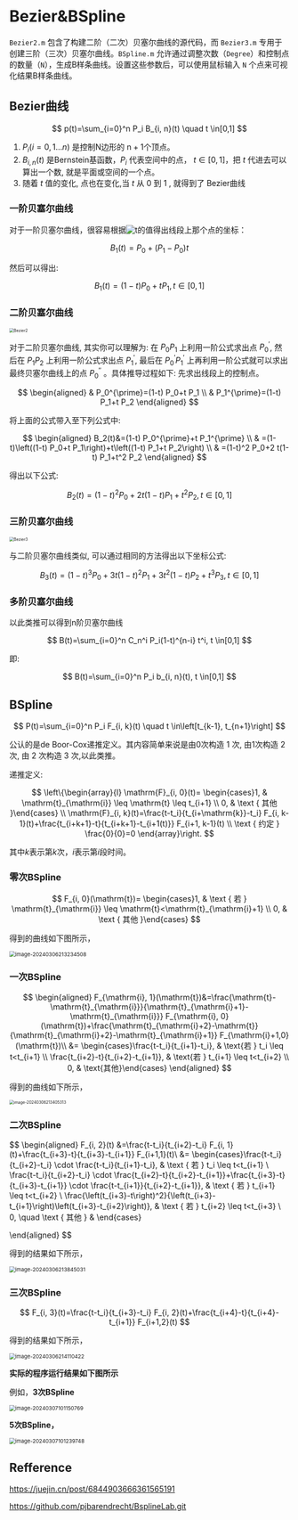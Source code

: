 # Bezier&BSpline
`Bezier2.m` 包含了构建二阶（二次）贝塞尔曲线的源代码，而 `Bezier3.m` 专用于创建三阶（三次）贝塞尔曲线。`BSpline.m` 允许通过调整次数（`Degree`）和控制点的数量（`N`），生成B样条曲线。设置这些参数后，可以使用鼠标输入 `N` 个点来可视化结果B样条曲线。

## Bezier曲线

$$
p(t)=\sum_{i=0}^n P_i B_{i, n}(t) \quad t \in[0,1]
$$
1. $P_i(i=0,1 \ldots n)$ 是控制N边形的 $\mathrm{n}+1$个顶点。
2. $B_{i, n}(t)$ 是Bernstein基函数，$P_i$ 代表空间中的点， $t \in[0,1]$，把 $t$ 代进去可以算出一个数, 就是平面或空间的一个点。
3. 随着 $t$ 值的变化, 点也在变化,当 $t$ 从 0 到 1 , 就得到了 Bezier曲线



### 一阶贝塞尔曲线

对于一阶贝塞尔曲线，很容易根据![t](https://juejin.cn/equation?tex=t)的值得出线段上那个点的坐标：

$$
B_1(t)=P_0+\left(P_1-P_0\right) t
$$

然后可以得出:

$$
B_1(t)=(1-t) P_0+t P_1, t \in[0,1]
$$


### 二阶贝塞尔曲线

<img src="./assets/Bezier2.gif" alt="Bezier2" style="zoom:50%;" />

对于二阶贝塞尔曲线, 其实你可以理解为: 在 $P_0 P_1$ 上利用一阶公式求出点 $P_0^{\prime}$, 然后在 $P_1 P_2$ 上利用一阶公式求出点 $P_1^{\prime}$, 最后在 $P_0^{\prime} P_1^{\prime}$ 上再利用一阶公式就可以求出最终贝塞尔曲线上的点 $P_0{ }^{\prime \prime}$ 。具体推导过程如下:
先求出线段上的控制点。

$$
\begin{aligned}
& P_0^{\prime}=(1-t) P_0+t P_1 \\
& P_1^{\prime}=(1-t) P_1+t P_2
\end{aligned}
$$

将上面的公式带入至下列公式中:

$$
\begin{aligned}
 B_2(t)&=(1-t) P_0^{\prime}+t P_1^{\prime} \\
& =(1-t)\left((1-t) P_0+t P_1\right)+t\left((1-t) P_1+t P_2\right) \\
& =(1-t)^2 P_0+2 t(1-t) P_1+t^2 P_2
\end{aligned}
$$

得出以下公式:

$$
B_2(t)=(1-t)^2 P_0+2 t(1-t) P_1+t^2 P_2, t \in[0,1]
$$


### 三阶贝塞尔曲线

<img src="./assets/Bezier3.gif" alt="Bezier3" style="zoom:50%;" />

与二阶贝塞尔曲线类似, 可以通过相同的方法得出以下坐标公式:

$$
B_3(t)=(1-t)^3 P_0+3 t(1-t)^2 P_1+3 t^2(1-t) P_2+t^3 P_3, t \in[0,1]
$$


### 多阶贝塞尔曲线

以此类推可以得到n阶贝塞尔曲线

$$
B(t)=\sum_{i=0}^n C_n^i P_i(1-t)^{n-i} t^i, t \in[0,1]
$$

即:

$$
B(t)=\sum_{i=0}^n P_i b_{i, n}(t), t \in[0,1]
$$




## BSpline

$$
P(t)=\sum_{i=0}^n P_i F_{i, k}(t) \quad t \in\left[t_{k-1}, t_{n+1}\right]
$$

公认的是de Boor-Cox递推定义。其内容简单来说是由0次构造 1 次, 由1次构造 2 次, 由 2 次构造 3 次,以此类推。

递推定义:

$$
\left\{\begin{array}{l}
\mathrm{F}_{i, 0}(t)= \begin{cases}1, & \mathrm{t}_{\mathrm{i}} \leq \mathrm{t} \leq t_{i+1} \\
0, & \text { 其他 }\end{cases} \\
\mathrm{F}_{i, k}(t)=\frac{t-t_i}{t_{i+\mathrm{k}}-t_i} F_{i, k-1}(t)+\frac{t_{i+k+1}-t}{t_{i+k+1}-t_{i+1(t)}} F_{i+1, k-1}(t) \\
\text { 约定 } \frac{0}{0}=0
\end{array}\right.
$$

其中$k$表示第$k$次，$i$表示第$i$段时间。



### 零次BSpline

$$
F_{i, 0}(\mathrm{t})= \begin{cases}1, & \text { 若 } \mathrm{t}_{\mathrm{i}} \leq \mathrm{t}<\mathrm{t}_{\mathrm{i}+1} \\ 0, & \text { 其他 }\end{cases}
$$

得到的曲线如下图所示，

<img src="./assets/image-20240306213234508.png" alt="image-20240306213234508" style="zoom:67%;" />

### 一次BSpline

$$
\begin{aligned}
F_{\mathrm{i}, 1}(\mathrm{t})&=\frac{\mathrm{t}-\mathrm{t}_{\mathrm{i}}}{\mathrm{t}_{\mathrm{i}+1}-\mathrm{t}_{\mathrm{i}}} F_{\mathrm{i}, 0}(\mathrm{t})+\frac{\mathrm{t}_{\mathrm{i}+2}-\mathrm{t}}{\mathrm{t}_{\mathrm{i}+2}-\mathrm{t}_{\mathrm{i}+1}} F_{\mathrm{i}+1,0}(\mathrm{t})\\
&= \begin{cases}\frac{t-t_i}{t_{i+1}-t_i}, & \text{若 } t_i \leq t<t_{i+1} \\ \frac{t_{i+2}-t}{t_{i+2}-t_{i+1}}, & \text{若 } t_{i+1} \leq t<t_{i+2} \\ 0, & \text{其他}\end{cases}
\end{aligned}
$$

得到的曲线如下所示，

<img src="./assets/image-20240306213405313.png" alt="image-20240306213405313" style="zoom: 50%;" />

### 二次BSpline

$$
\begin{aligned}
F_{i, 2}(t) &=\frac{t-t_i}{t_{i+2}-t_i} F_{i, 1}(t)+\frac{t_{i+3}-t}{t_{i+3}-t_{i+1}} F_{i+1,1}(t)\\
&= \begin{cases}\frac{t-t_i}{t_{i+2}-t_i} \cdot \frac{t-t_i}{t_{i+1}-t_i}, & \text { 若 } t_i \leq t<t_{i+1} \\ \frac{t-t_i}{t_{i+2}-t_i} \cdot \frac{t_{i+2}-t}{t_{i+2}-t_{i+1}}+\frac{t_{i+3}-t}{t_{i+3}-t_{i+1}} \cdot \frac{t-t_{i+1}}{t_{i+2}-t_{i+1}}, & \text { 若 } t_{i+1} \leq t<t_{i+2} \\ \frac{\left(t_{i+3}-t\right)^2}{\left(t_{i+3}-t_{i+1}\right)\left(t_{i+3}-t_{i+2}\right)}, & \text { 若 } t_{i+2} \leq t<t_{i+3} \\ 0, \quad \text { 其他 } & \end{cases}

\end{aligned}
$$

得到的结果如下所示，

<img src="./assets/image-20240306213845031.png" alt="image-20240306213845031" style="zoom: 67%;" />



### 三次BSpline

$$
F_{i, 3}(t)=\frac{t-t_i}{t_{i+3}-t_i} F_{i, 2}(t)+\frac{t_{i+4}-t}{t_{i+4}-t_{i+1}} F_{i+1,2}(t)
$$

得到的结果如下所示，

<img src="./assets/image-20240306214110422.png" alt="image-20240306214110422" style="zoom:67%;" />



**实际的程序运行结果如下图所示**

例如，**3次BSpline**

<img src="./assets/image-20240307101150769.png" alt="image-20240307101150769" style="zoom:67%;" />

**5次BSpline，**

<img src="./assets/image-20240307101239748.png" alt="image-20240307101239748" style="zoom:67%;" />



## Refference

https://juejin.cn/post/6844903666361565191

https://github.com/pjbarendrecht/BsplineLab.git

